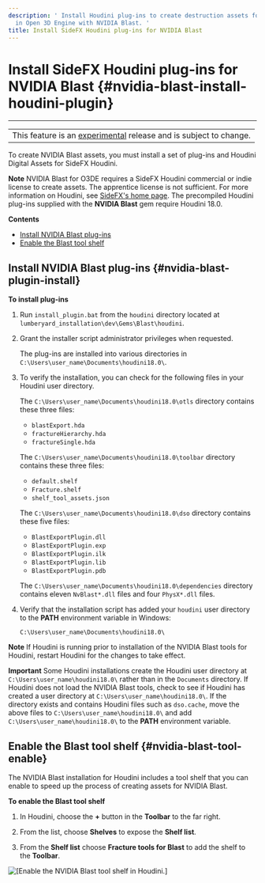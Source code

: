 ```yaml
---
description: ' Install Houdini plug-ins to create destruction assets for simulations
  in Open 3D Engine with NVIDIA Blast. '
title: Install SideFX Houdini plug-ins for NVIDIA Blast
---
```

# Install SideFX Houdini plug\-ins for NVIDIA Blast {#nvidia-blast-install-houdini-plugin}


****

|  |
| --- |
| This feature is an [experimental](/docs/userguide/ly-glos-chap#experimental) release and is subject to change\.  |

 To create NVIDIA Blast assets, you must install a set of plug\-ins and Houdini Digital Assets for SideFX Houdini\.

**Note**
NVIDIA Blast for O3DE requires a SideFX Houdini commercial or indie license to create assets\. The apprentice license is not sufficient\. For more information on Houdini, see [SideFX's home page](https://www.sidefx.com/)\.
The precompiled Houdini plug\-ins supplied with the **NVIDIA Blast** gem require Houdini 18\.0\.

**Contents**
+ [Install NVIDIA Blast plug\-ins](#nvidia-blast-plugin-install)
+ [Enable the Blast tool shelf](#nvidia-blast-tool-enable)

## Install NVIDIA Blast plug\-ins {#nvidia-blast-plugin-install}

**To install plug\-ins**

1. Run `install_plugin.bat` from the `houdini` directory located at `lumberyard_installation\dev\Gems\Blast\houdini`\.

1. Grant the installer script administrator privileges when requested\.

   The plug\-ins are installed into various directories in `C:\Users\user_name\Documents\houdini18.0\`\.

1. To verify the installation, you can check for the following files in your Houdini user directory\.

   The `C:\Users\user_name\Documents\houdini18.0\otls` directory contains these three files:
   + `blastExport.hda`
   + `fractureHierarchy.hda`
   + `fractureSingle.hda`

   The `C:\Users\user_name\Documents\houdini18.0\toolbar` directory contains these three files:
   + `default.shelf`
   + `Fracture.shelf`
   + `shelf_tool_assets.json`

   The `C:\Users\user_name\Documents\houdini18.0\dso` directory contains these five files:
   + `BlastExportPlugin.dll`
   + `BlastExportPlugin.exp`
   + `BlastExportPlugin.ilk`
   + `BlastExportPlugin.lib`
   + `BlastExportPlugin.pdb`

   The `C:\Users\user_name\Documents\houdini18.0\dependencies` directory contains eleven `NvBlast*.dll` files and four `PhysX*.dll` files\.

1. Verify that the installation script has added your `houdini` user directory to the **PATH** environment variable in Windows:

   `C:\Users\user_name\Documents\houdini18.0\`

**Note**
If Houdini is running prior to installation of the NVIDIA Blast tools for Houdini, restart Houdini for the changes to take effect\.

**Important**
Some Houdini installations create the Houdini user directory at `C:\Users\user_name\houdini18.0\` rather than in the `Documents` directory\. If Houdini does not load the NVIDIA Blast tools, check to see if Houdini has created a user directory at `C:\Users\user_name\houdini18.0\`\. If the directory exists and contains Houdini files such as `dso.cache`, move the above files to `C:\Users\user_name\houdini18.0\` and add `C:\Users\user_name\houdini18.0\` to the **PATH** environment variable\.

## Enable the Blast tool shelf {#nvidia-blast-tool-enable}

The NVIDIA Blast installation for Houdini includes a tool shelf that you can enable to speed up the process of creating assets for NVIDIA Blast\.

**To enable the Blast tool shelf**

1. In Houdini, choose the **\+** button in the **Toolbar** to the far right\.

1. From the list, choose **Shelves** to expose the **Shelf list**\.

1. From the **Shelf list** choose **Fracture tools for Blast** to add the shelf to the **Toolbar**\.

![\[Enable the NVIDIA Blast tool shelf in Houdini.\]](/images/user-guide/physx/blast/ui-blast-houdini-shelf-enable.png)